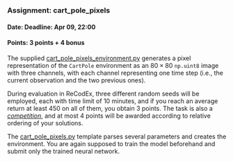 ### Assignment: cart_pole_pixels
#### Date: Deadline: Apr 09, 22:00
#### Points: 3 points + 4 bonus

The supplied [cart_pole_pixels_environment.py](https://github.com/ufal/npfl139/tree/master/labs/06/cart_pole_pixels_environment.py)
generates a pixel representation of the `CartPole` environment
as an $80×80$ `np.uint8` image with three channels, with each channel representing one time step
(i.e., the current observation and the two previous ones).

During evaluation in ReCodEx, three different random seeds will be employed,
each with time limit of 10 minutes, and if you reach an average return at least
450 on all of them, you obtain 3 points. The task is also
a [_competition_](https://ufal.mff.cuni.cz/courses/npfl139/2324-summer#competitions),
and at most 4 points will be awarded according to relative ordering of your
solutions.

The [cart_pole_pixels.py](https://github.com/ufal/npfl139/tree/master/labs/06/cart_pole_pixels.py)
template parses several parameters and creates the environment.
You are again supposed to train the model beforehand and submit
only the trained neural network.
